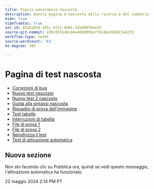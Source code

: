 ```yaml
---
title: Pagina panoramica nascosta
description: Questa pagina è nascosta dalla ricerca e dal sommario
hide: true
hidefromtoc: true
exl-id: 822b2044-195c-4721-9b81-345d88f8aa2d
source-git-commit: 43bc074148c66e460d999a73914be560921a8233
workflow-type: tm+mt
source-wordcount: '63'
ht-degree: 39%

---
```


# Pagina di test nascosta

+ [Correzioni di bug](hidden/bug-fixes.md)
+ [Nuovo test nascosto](hidden-new-test.md)
+ [Nuovo test 2 nascosto](hidden-new-test-2.md)
+ [Guida alla sintassi nascosta](hidden/syntax-style-guide.md)
+ [Riquadro di prova dell&#39;immagine](hidden/test-page.md)
+ [Test tabelle](hidden/tables.md)
+ [Interruzioni di tabella](hidden/table-breaks.md)
+ [File di prova 1](hidden/note-test.md)
+ [File di prova 2](hidden-test.md)
+ [Reindirizza il test](hidden/test-redirection.md)
+ [Test di attivazione automatica](hidden/autoactivate.md)

## Nuova sezione

Non sto facendo clic su Pubblica ora, quindi se vedi questo messaggio, l&#39;attivazione automatica ha funzionato.

22 maggio 2024 2:14 PM PT
